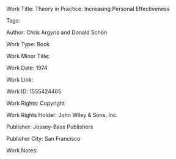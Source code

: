 Work Title: Theory in Practice: Increasing Personal Effectiveness 

Tags: 

Author: Chris Argyris and Donald Schön

Work Type: Book 

Work Minor Title:  

Work Date: 1974

Work Link:  

Work ID:  1555424465

Work Rights:  Copyright

Work Rights Holder:  John Wiley &amp; Sons, Inc.

Publisher:  Jossey-Bass Publishers

Publisher City:  San Francisco

Work Notes: 

